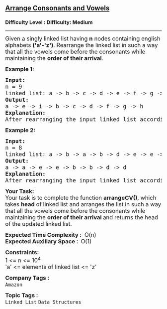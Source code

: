 <h2><a href="https://www.geeksforgeeks.org/problems/arrange-consonants-and-vowels/1?page=1&category=Linked%20List&company=Amazon,Microsoft,Google&difficulty=Medium,Hard&status=unsolved&sortBy=submissions">Arrange Consonants and Vowels</a></h2><h3>Difficulty Level : Difficulty: Medium</h3><hr><div class="problems_problem_content__Xm_eO"><p><span style="font-size: 18px;">Given a singly linked list having <strong>n</strong> nodes containing english alphabets <strong>('a'-'z')</strong>. Rearrange the linked list&nbsp;</span><span style="font-size: 18px;">in such a way that all the vowels come before the consonants while maintaining the </span><strong style="font-size: 18px;">order of their arrival</strong><span style="font-size: 18px;">.</span><span style="font-size: 18px;">&nbsp;</span></p>
<p><span style="font-size: 18px;"><strong>Example 1:</strong></span></p>
<pre><span style="font-size: 18px;"><strong>Input:<br></strong>n = 9<br>linked list: a -&gt; b -&gt; c -&gt; d -&gt; e -&gt; f -&gt; g -&gt; h -&gt; i <br><strong>Output:</strong> <br>a -&gt; e -&gt; i -&gt; b -&gt; c -&gt; d -&gt; f -&gt; g -&gt; h<br><strong>Explanation:</strong> <br>After rearranging the input linked list according to the condition the resultant linked list will be as shown in output.</span></pre>
<p><span style="font-size: 18px;"><strong>Example 2:</strong></span></p>
<pre><span style="font-size: 18px;"><strong>Input:<br></strong>n = 8<br>linked list: a -&gt; b -&gt; a -&gt; b -&gt; d -&gt; e -&gt; e -&gt; d <br><strong>Output:</strong> <br>a -&gt; a -&gt; e -&gt; e -&gt; b -&gt; b -&gt; d -&gt; d<br><strong>Explanation:</strong> <br>After rearranging the input linked list according to the condition the resultant linked list will be as shown in output.</span></pre>
<p><span style="font-size: 18px;"><strong>Your Task:</strong><br>Your task is to complete the function&nbsp;<strong>arrangeCV()</strong>,&nbsp;</span><span style="font-size: 18px;">which takes&nbsp;</span><strong style="font-size: 18px;">head</strong><span style="font-size: 18px;"> of linked list </span><span style="font-size: 18px;">and arranges the</span><span style="font-size: 18px;"> list in such a way that all the vowels come before the consonants while maintaining the </span><strong style="font-size: 18px;">order of their arrival </strong><span style="font-size: 18px;">and returns the head of the updated linked list.</span></p>
<p><span style="font-size: 18px;"><strong>Expected Time Complexity :</strong>&nbsp;<strong>&nbsp;</strong>O(n)<br><strong>Expected Auxiliary Space :&nbsp;&nbsp;</strong>O(1)</span></p>
<p><span style="font-size: 18px;"><strong>Constraints:</strong><br>1 &lt;= n &lt;= 10<sup>4</sup><br>'a' &lt;= elements of linked list &lt;= 'z'</span></p></div><p><span style=font-size:18px><strong>Company Tags : </strong><br><code>Amazon</code>&nbsp;<br><p><span style=font-size:18px><strong>Topic Tags : </strong><br><code>Linked List</code>&nbsp;<code>Data Structures</code>&nbsp;